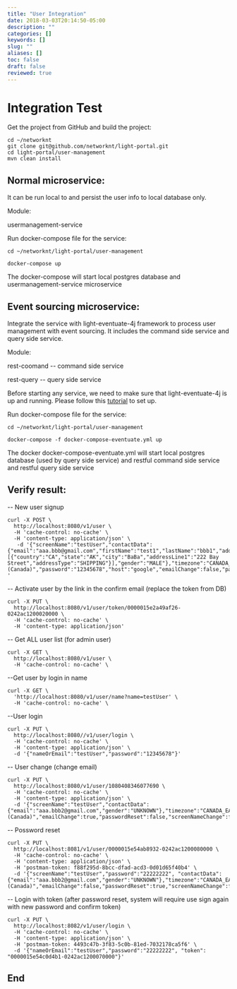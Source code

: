 ```yaml
---
title: "User Integration"
date: 2018-03-03T20:14:50-05:00
description: ""
categories: []
keywords: []
slug: ""
aliases: []
toc: false
draft: false
reviewed: true
---
```


# Integration Test

Get the project from GitHub and build the project:


```
cd ~/networknt
git clone git@github.com/networknt/light-portal.git
cd light-portal/user-management
mvn clean install
``` 

## Normal microservice:

It can be run local to and persist the user info to local database only.

Module:

usermanagement-service

Run docker-compose file for the service:

```
cd ~/networknt/light-portal/user-management

docker-compose up
``` 

The docker-compose will start local postgres database and usermanagement-service microservice



## Event sourcing microservice:

Integrate the service with light-eventuate-4j framework to process user management with event sourcing. It includes the command side service and query side service.

Module:

rest-coomand    -- command side service

rest-query      -- query side service

Before starting any service, we need to make sure that light-eventuate-4j is
up and running. Please follow this [tutorial][] to set up.

Run docker-compose file for the service:

```
cd ~/networknt/light-portal/user-management

docker-compose -f docker-compose-eventuate.yml up

```

The docker docker-compose-eventuate.yml will start local postgres database (used by query side service) and restful command side service and restful query side service



## Verify result:


-- New user signup

```
curl -X POST \
  http://localhost:8080/v1/user \
  -H 'cache-control: no-cache' \
  -H 'content-type: application/json' \
   -d '{"screenName":"testUser","contactData":{"email":"aaa.bbb@gmail.com","firstName":"test1","lastName":"bbb1","addresses":[{"country":"CA","state":"AK","city":"BaBa","addressLine1":"222 Bay Street","addressType":"SHIPPING"}],"gender":"MALE"},"timezone":"CANADA_EASTERN","locale":"English (Canada)","password":"12345678","host":"google","emailChange":false,"passwordReset":false,"screenNameChange":false}
'
```

-- Activate user by the link in the confirm email (replace the token from DB)

```
curl -X PUT \
  http://localhost:8080/v1/user/token/0000015e2a49af26-0242ac1200020000 \
  -H 'cache-control: no-cache' \
  -H 'content-type: application/json'
```

-- Get ALL user list (for admin user)

```
curl -X GET \
  http://localhost:8080/v1/user \
  -H 'cache-control: no-cache' \
```

--Get user by login in name

```
curl -X GET \
  'http://localhost:8080/v1/user/name?name=testUser' \
  -H 'cache-control: no-cache' \
 ```

--User login

```
curl -X PUT \
  http://localhost:8080//v1/user/login \
  -H 'cache-control: no-cache' \
  -H 'content-type: application/json' \
  -d '{"nameOrEmail":"testUser","password":"12345678"}'
```

-- User change (change email)

```
curl -X PUT \
  http://localhost:8080/v1/user/1080408346077690 \
  -H 'cache-control: no-cache' \
  -H 'content-type: application/json' \
  -d '{"screenName":"testUser","contactData":{"email":"aaa.bbb2@gmail.com","gender":"UNKNOWN"},"timezone":"CANADA_EASTERN","locale":"English (Canada)","emailChange":true,"passwordReset":false,"screenNameChange":false}'
```

-- Possword reset

```
curl -X PUT \
  http://localhost:8081/v1/user/0000015e54ab8932-0242ac1200080000 \
  -H 'cache-control: no-cache' \
  -H 'content-type: application/json' \
  -H 'postman-token: f88f295d-8bcc-dfad-acd3-0d01d65f40b4' \
  -d '{"screenName":"testUser","password":"22222222", "contactData":{"email":"aaa.bbb2@gmail.com","gender":"UNKNOWN"},"timezone":"CANADA_EASTERN","locale":"English (Canada)","emailChange":false,"passwordReset":true,"screenNameChange":false}'
```


-- Login with token (after password reset, system will require use sign again with new password and confirm token)
```
curl -X PUT \
  http://localhost:8082/v1/user/login \
  -H 'cache-control: no-cache' \
  -H 'content-type: application/json' \
  -H 'postman-token: 4493c47b-3f83-5c0b-81ed-7032178ca5f6' \
  -d '{"nameOrEmail":"testUser","password":"22222222", "token": "0000015e54c0d4b1-0242ac1200070000"}'
```



## End

[tutorial]: /tutorial/eventuate/getting-started/
